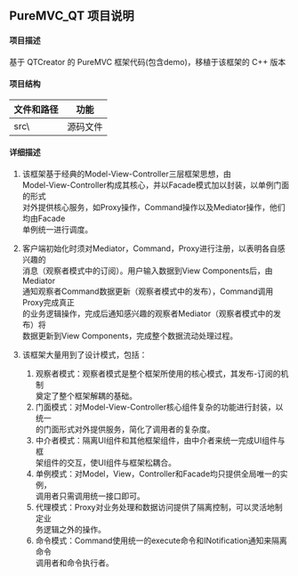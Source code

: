 ## PureMVC_QT 项目说明

#### 项目描述
  基于 QTCreator 的 PureMVC 框架代码(包含demo)，移植于该框架的 C++ 版本

#### 项目结构
   文件和路径 | 功能
   -----------|-----------
   src\ | 源码文件
  
#### 详细描述
  1. 该框架基于经典的Model-View-Controller三层框架思想，由  
  Model-View-Controller构成其核心，并以Facade模式加以封装，以单例门面的形式  
  对外提供核心服务，如Proxy操作，Command操作以及Mediator操作，他们均由Facade  
  单例统一进行调度。

  2. 客户端初始化时须对Mediator，Command，Proxy进行注册，以表明各自感兴趣的  
  消息（观察者模式中的订阅）。用户输入数据到View Components后，由Mediator  
  通知观察者Command数据更新（观察者模式中的发布），Command调用Proxy完成真正  
  的业务逻辑操作，完成后通知感兴趣的观察者Mediator（观察者模式中的发布）将  
  数据更新到View Components，完成整个数据流动处理过程。

  3. 该框架大量用到了设计模式，包括：
     1. 观察者模式：观察者模式是整个框架所使用的核心模式，其发布-订阅的机制  
     奠定了整个框架解耦的基础。
     2. 门面模式：对Model-View-Controller核心组件复杂的功能进行封装，以统一  
     的门面形式对外提供服务，简化了调用者的复杂度。
     3. 中介者模式：隔离UI组件和其他框架组件，由中介者来统一完成UI组件与框  
     架组件的交互，使UI组件与框架松耦合。
     4. 单例模式：对Model，View，Controller和Facade均只提供全局唯一的实例，  
     调用者只需调用统一接口即可。
     5. 代理模式：Proxy对业务处理和数据访问提供了隔离控制，可以灵活地制定业  
     务逻辑之外的操作。
     6. 命令模式：Command使用统一的execute命令和INotification通知来隔离命令  
     调用者和命令执行者。

